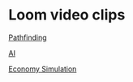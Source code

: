 # Loom video clips

[Pathfinding](https://www.loom.com/share/a8a4df76e2d944c2a88891e8c4bf5f6f)

[AI](https://www.loom.com/share/0877db521504440b9871234e76ccc6c1)

[Economy Simulation](https://www.loom.com/share/7a3111a9b35b4e68ba67b2fc1ea0a1a2)
